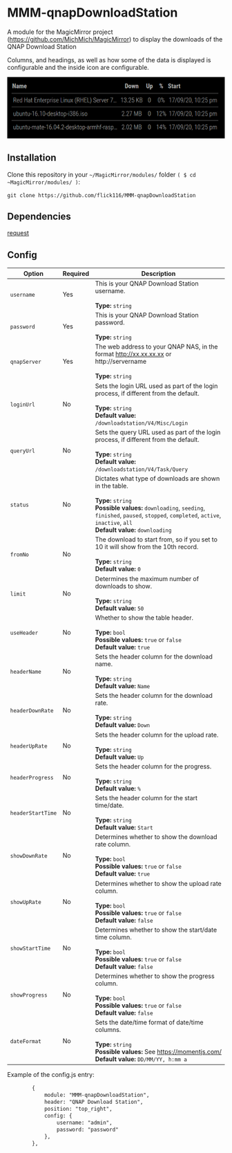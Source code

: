 # MMM-qnapDownloadStation
A module for the MagicMirror project (https://github.com/MichMich/MagicMirror) to display the downloads of the QNAP Download Station 

Columns, and headings, as well as how some of the data is displayed is configurable and the inside icon are configurable.

![](images/example.png)

## Installation

Clone this repository in your `~/MagicMirror/modules/` folder `( $ cd ~MagicMirror/modules/ )`:
```
git clone https://github.com/flick116/MMM-qnapDownloadStation
```
## Dependencies

[request](https://www.npmjs.com/package/request)

## Config

|Option|Required|Description|
|---|---|---|
|`username`|Yes|This is your QNAP Download Station username.<br><br> **Type:** `string`|
|`password`|Yes|This is your QNAP Download Station password.<br><br> **Type:** `string`|
|`qnapServer`|Yes|The web address to your QNAP NAS, in the format http://xx.xx.xx.xx or http://servername<br><br> **Type:** `string`|
|`loginUrl`|No|Sets the login URL used as part of the login process, if different from the default.<br><br> **Type:** `string`<br> **Default value:** `/downloadstation/V4/Misc/Login`|
|`queryUrl`|No|Sets the query URL used as part of the login process, if different from the default.<br><br> **Type:** `string`<br> **Default value:** `/downloadstation/V4/Task/Query`|
|`status`|No|Dictates what type of downloads are shown in the table.<br><br>**Type:** `string`<br> **Possible values:** `downloading`, `seeding`, `finished`, `paused`, `stopped`, `completed`, `active`, `inactive`, `all` <br> **Default value:** `downloading`|
|`fromNo`|No|The download to start from, so if you set to 10 it will show from the 10th record.<br><br> **Type:** `string`<br> **Default value:** `0`|
|`limit`|No|Determines the maximum number of downloads to show.<br><br> **Type:** `string`<br> **Default value:** `50`|
|`useHeader`|No|Whether to show the table header.<br><br> **Type:** `bool`<br> **Possible values:** `true` or `false`<br> **Default value:** `true`|
|`headerName`|No|Sets the header column for the download name.<br><br> **Type:** `string`<br> **Default value:** `Name`|
|`headerDownRate`|No|Sets the header column for the download rate.<br><br> **Type:** `string`<br> **Default value:** `Down`|
|`headerUpRate`|No|Sets the header column for the upload rate.<br><br> **Type:** `string`<br> **Default value:** `Up`|
|`headerProgress`|No|Sets the header column for the progress.<br><br> **Type:** `string`<br> **Default value:** `%`|
|`headerStartTime`|No|Sets the header column for the start time/date.<br><br> **Type:** `string`<br> **Default value:** `Start`|
|`showDownRate`|No|Determines whether to show the download rate column.<br><br> **Type:** `bool`<br> **Possible values:** `true` or `false`<br> **Default value:** `true`|
|`showUpRate`|No|Determines whether to show the upload rate column.<br><br> **Type:** `bool`<br> **Possible values:** `true` or `false`<br> **Default value:** `false`|
|`showStartTime`|No|Determines whether to show the start/date time column.<br><br> **Type:** `bool`<br> **Possible values:** `true` or `false`<br> **Default value:** `false`|
|`showProgress`|No|Determines whether to show the progress column.<br><br> **Type:** `bool`<br> **Possible values:** `true` or `false`<br> **Default value:** `false`|
|`dateFormat`|No|Sets the date/time format of date/time columns.<br><br> **Type:** `string`<br> **Possible values:** See https://momentjs.com/<br> **Default value:** `DD/MM/YY, h:mm a`|


Example of the config.js entry:

```
		{
			module: "MMM-qnapDownloadStation",
			header: "QNAP Download Station",
			position: "top_right",
			config: {
				username: "admin",
				password: "password"
			},
		},
```